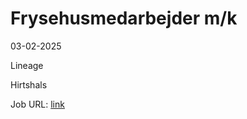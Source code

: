 # Frysehusmedarbejder m/k
03-02-2025

Lineage

Hirtshals

Job URL: [link](https://www.jobindex.dk/jobannonce/h1536209/frysehusmedarbejder-m-k)


